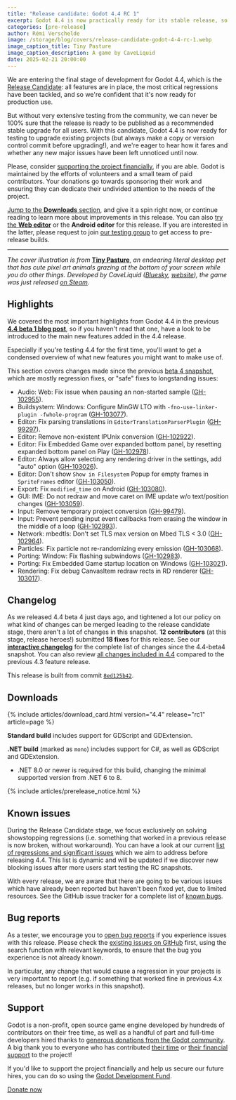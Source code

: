 ```yaml
---
title: "Release candidate: Godot 4.4 RC 1"
excerpt: Godot 4.4 is now practically ready for its stable release, so it's time for the last round(s) of testing to make sure it's a smooth upgrade for all users.
categories: [pre-release]
author: Rémi Verschelde
image: /storage/blog/covers/release-candidate-godot-4-4-rc-1.webp
image_caption_title: Tiny Pasture
image_caption_description: A game by CaveLiquid
date: 2025-02-21 20:00:00
---
```


We are entering the final stage of development for Godot 4.4, which is the [Release Candidate](https://en.wikipedia.org/wiki/Software_release_life_cycle#Release_candidate): all features are in place, the most critical regressions have been tackled, and so we're confident that it's now ready for production use.

But without very extensive testing from the community, we can never be 100% sure that the release is ready to be published as a recommended stable upgrade for all users. With this candidate, Godot 4.4 is now ready for testing to upgrade existing projects (but always make a copy or version control commit before upgrading!), and we're eager to hear how it fares and whether any new major issues have been left unnoticed until now.

Please, consider [supporting the project financially](#support), if you are able. Godot is maintained by the efforts of volunteers and a small team of paid contributors. Your donations go towards sponsoring their work and ensuring they can dedicate their undivided attention to the needs of the project.

[Jump to the **Downloads** section](#downloads), and give it a spin right now, or continue reading to learn more about improvements in this release. You can also [try the **Web editor**](https://editor.godotengine.org/releases/4.4.rc1/) or the **Android editor** for this release. If you are interested in the latter, please request to join [our testing group](https://groups.google.com/g/godot-testers) to get access to pre-release builds.

---

*The cover illustration is from* [**Tiny Pasture**](https://store.steampowered.com/app/3167550/Tiny_Pasture/?curator_clanid=41324400), *an endearing literal desktop pet that has cute pixel art animals grazing at the bottom of your screen while you do other things. Developed by CaveLiquid ([Bluesky](https://bsky.app/profile/caveliquid.bsky.social), [website](https://linktr.ee/CaveLiquid)), the game was just released [on Steam](https://store.steampowered.com/app/3167550/Tiny_Pasture/?curator_clanid=41324400).*

## Highlights

We covered the most important highlights from Godot 4.4 in the previous [**4.4 beta 1 blog post**](/article/dev-snapshot-godot-4-4-beta-1/), so if you haven't read that one, have a look to be introduced to the main new features added in the 4.4 release.

Especially if you're testing 4.4 for the first time, you'll want to get a condensed overview of what new features you might want to make use of.

This section covers changes made since the previous [beta 4 snapshot](/article/dev-snapshot-godot-4-4-beta-4/), which are mostly regression fixes, or "safe" fixes to longstanding issues:

- Audio: Web: Fix issue when pausing an non-started sample ([GH-102955](https://github.com/godotengine/godot/pull/102955)).
- Buildsystem: Windows: Configure MinGW LTO with `-fno-use-linker-plugin -fwhole-program` ([GH-103077](https://github.com/godotengine/godot/pull/103077)).
- Editor: Fix parsing translations in `EditorTranslationParserPlugin` ([GH-99297](https://github.com/godotengine/godot/pull/99297)).
- Editor: Remove non-existent IPUnix conversion ([GH-102922](https://github.com/godotengine/godot/pull/102922)).
- Editor: Fix Embedded Game over expanded bottom panel, by resetting expanded bottom panel on Play ([GH-102978](https://github.com/godotengine/godot/pull/102978)).
- Editor: Always allow selecting any rendering driver in the settings, add "auto" option ([GH-103026](https://github.com/godotengine/godot/pull/103026)).
- Editor: Don't show `Show in Filesystem` Popup for empty frames in `SpriteFrames` editor ([GH-103050](https://github.com/godotengine/godot/pull/103050)).
- Export: Fix `modified_time` on Android ([GH-103080](https://github.com/godotengine/godot/pull/103080)).
- GUI: IME: Do not redraw and move caret on IME update w/o text/position changes ([GH-103059](https://github.com/godotengine/godot/pull/103059)).
- Input: Remove temporary project conversion ([GH-99479](https://github.com/godotengine/godot/pull/99479)).
- Input: Prevent pending input event callbacks from erasing the window in the middle of a loop ([GH-102993](https://github.com/godotengine/godot/pull/102993)).
- Network: mbedtls: Don't set TLS max version on Mbed TLS < 3.0 ([GH-102964](https://github.com/godotengine/godot/pull/102964)).
- Particles: Fix particle not re-randomizing every emission ([GH-103068](https://github.com/godotengine/godot/pull/103068)).
- Porting: Window: Fix flashing subwindows ([GH-102983](https://github.com/godotengine/godot/pull/102983)).
- Porting: Fix Embedded Game startup location on Windows ([GH-103021](https://github.com/godotengine/godot/pull/103021)).
- Rendering: Fix debug CanvasItem redraw rects in RD renderer ([GH-103017](https://github.com/godotengine/godot/pull/103017)).

## Changelog

As we released 4.4 beta 4 just days ago, and tightened a lot our policy on what kind of changes can be merged leading to the release candidate stage, there aren't a lot of changes in this snapshot. **12 contributors** (at this stage, release heroes!) submitted **18 fixes** for this release. See our [**interactive changelog**](https://godotengine.github.io/godot-interactive-changelog/#4.4-rc1) for the complete list of changes since the 4.4-beta4 snapshot. You can also review [all changes included in 4.4](https://godotengine.github.io/godot-interactive-changelog/#4.4) compared to the previous 4.3 feature release.

This release is built from commit [`8ed125b42`](https://github.com/godotengine/godot/commit/8ed125b42908d0d46d3b8967e3a3bc03f809b3af).

## Downloads

{% include articles/download_card.html version="4.4" release="rc1" article=page %}

**Standard build** includes support for GDScript and GDExtension.

**.NET build** (marked as `mono`) includes support for C#, as well as GDScript and GDExtension.
- .NET 8.0 or newer is required for this build, changing the minimal supported version from .NET 6 to 8.

{% include articles/prerelease_notice.html %}

## Known issues

During the Release Candidate stage, we focus exclusively on solving showstopping regressions (i.e. something that worked in a previous release is now broken, without workaround). You can have a look at our current [list of regressions and significant issues](https://github.com/orgs/godotengine/projects/61) which we aim to address before releasing 4.4. This list is dynamic and will be updated if we discover new blocking issues after more users start testing the RC snapshots.

With every release, we are aware that there are going to be various issues which have already been reported but haven't been fixed yet, due to limited resources. See the GitHub issue tracker for a complete list of [known bugs](https://github.com/godotengine/godot/issues?q=is%3Aissue+is%3Aopen+label%3Abug+).

## Bug reports

As a tester, we encourage you to [open bug reports](https://github.com/godotengine/godot/issues) if you experience issues with this release. Please check the [existing issues on GitHub](https://github.com/godotengine/godot/issues) first, using the search function with relevant keywords, to ensure that the bug you experience is not already known.

In particular, any change that would cause a regression in your projects is very important to report (e.g. if something that worked fine in previous 4.x releases, but no longer works in this snapshot).

## Support

Godot is a non-profit, open source game engine developed by hundreds of contributors on their free time, as well as a handful of part and full-time developers hired thanks to [generous donations from the Godot community](https://fund.godotengine.org/). A big thank you to everyone who has contributed [their time](https://github.com/godotengine/godot/blob/master/AUTHORS.md) or [their financial support](https://github.com/godotengine/godot/blob/master/DONORS.md) to the project!

If you'd like to support the project financially and help us secure our future hires, you can do so using the [Godot Development Fund](https://fund.godotengine.org/).

<a class="btn" href="https://fund.godotengine.org/">Donate now</a>

